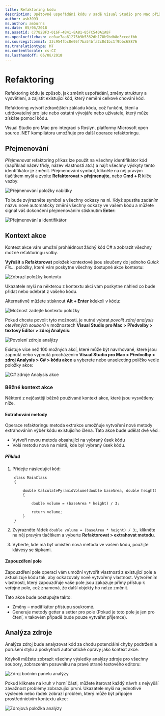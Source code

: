 ```yaml
---
title: Refaktoring kódu
description: Opětovné uspořádání kódu v sadě Visual Studio pro Mac přišla jednoduché prostřednictvím analýzy zdroje.
author: asb3993
ms.author: amburns
ms.date: 05/06/2018
ms.assetid: C7782BF3-016F-4B41-8A81-85FC540A1A8F
ms.openlocfilehash: ec0ae7aa61275b9b5362db178b9bdb8e3ccedfbb
ms.sourcegitcommit: 33c954fbc8e05f7ba54bfa2c0d1bc1f9bbc68876
ms.translationtype: MT
ms.contentlocale: cs-CZ
ms.lasthandoff: 05/08/2018
---
```

# <a name="refactoring"></a>Refaktoring

Refaktoring kódu je způsob, jak změnit uspořádání, změny struktury a vysvětlení, a zajistit existující kód, který nemění celkové chování kód.

Refaktoring vytvoří zdravějších základu kódu, což funkční, čtení a udržovatelný pro jste nebo ostatní vývojáře nebo uživatele, který může získáte pomocí kódu.

Visual Studio pro Mac pro integraci s Roslyn, platformy Microsoft open source .NET kompilátoru umožňuje pro další operace refaktoringu.

## <a name="renaming"></a>Přejmenování 

*Přejmenovat* refaktoring příkaz lze použít na všechny identifikátor kód (například název třídy, název vlastnosti atd.) a najít všechny výskyty tento identifikátor je změnit. Přejmenování symbol, klikněte na něj pravým tlačítkem myši a zvolte **Refaktorovat > přejmenujte**, nebo **Cmd + R** klíče vazby:

![Přejmenování položky nabídky](media/refactoring-renaming1.png)

To bude zvýrazněte symbol a všechny odkazy na ni. Když spustíte zadáním názvu nové automaticky změní všechny odkazy ve vašem kódu a můžete signál váš dokončení přejmenováním stisknutím **Enter**:

 ![Přejmenování a identifikátor](media/refactoring-renaming2.png)

## <a name="context-actions"></a>Kontext akce

Kontext akce vám umožní prohlédnout žádný kód C# a zobrazit všechny možné refaktoringu volby. 

**Vyřešit** a **Refaktorovat** položek kontextové jsou sloučeny do jednoho *Quick Fix...*  položky, které vám poskytne všechny dostupné akce kontextu:

![Zobrazí položky kontextu](media/refactoring-context-action.png)

Ukazatele myši na některou z kontextu akcí vám poskytne náhled co bude přidat nebo odebrat z vašeho kódu.

Alternativně můžete stisknout **Alt + Enter** kdekoli v kódu:

![Možnost zadejte kontextu položky](media/refactoring-image2a.png)

Pokud chcete povolit tyto možnosti, je nutné vybrat *povolit zdroj analysis otevřených souborů* v možnostech **Visual Studio pro Mac > Předvolby > textový Editor > zdroj Analysis**:

 ![Povolení zdroje analýzy](media/refactoring-options.png)

Existuje více než 100 možných akcí, které může být navrhované, které jsou zapnutá nebo vypnutá procházením **Visual Studio pro Mac > Předvolby > zdroj Analysis > C# > kódu akce** a vyberete nebo unselecting políčko vedle položky akce:

 ![C# zdroje Analysis akce](media/refactoring-image3a.png)

### <a name="common-context-actions"></a>Běžné kontext akce

Některé z nejčastěji běžně používané kontext akce, které jsou vysvětleny níže.

#### <a name="extract-method"></a>Extrahování metody

Operace refaktoringu metoda extrakce umožňuje vytvoření nové metody extrahováním výběr kódu existujícího člena. Tato akce bude udělat dvě věci:

* Vytvoří novou metodu obsahující na vybraný úsek kódu
* Volá metodu nové na místě, kde byl vybraný úsek kódu.

##### <a name="example"></a>Příklad

1. Přidejte následující kód:

```
    class MainClass
    {

        double CalculatePyramidVolume(double baseArea, double height)
        {

            double volume = (baseArea * height) / 3;

            return volume;
        }
    }
```

2. Zvýrazněte řádek `double volume = (baseArea * height) / 3;`, klikněte na něj pravým tlačítkem a vyberte **Refaktorovat > extrahovat metodu**.

3. Vyberte, kde má být umístěn nová metoda ve vašem kódu, použijte klávesy se šipkami.


#### <a name="encapsulate-field"></a>Zapouzdření pole

Zapouzdření pole operaci vám umožní vytvořit vlastnosti z existující pole a aktualizuje kódu tak, aby odkazovaly nově vytvořený vlastnost. Vytvořením vlastnosti, který zapouzdřuje vaše pole jsou zakazuje přímý přístup k veřejné pole, což znamená, že další objekty ho nelze změnit.

Tato akce bude postupujte takto:

* Změny – modifikátor přístupu soukromé.
* Generuje metody getter a setter pro pole (Pokud je toto pole je jen pro čtení, v takovém případě bude pouze vytvářet příjemce).


## <a name="source-analysis"></a>Analýza zdroje

Analýza zdroj bude analyzovat kód za chodu potenciální chyby podtržení a porušení stylu a poskytnutí automatické opravy jako kontext akce. 

Kdykoli můžete zobrazit všechny výsledky analýzy zdroje pro všechny soubory, zobrazením posuvníku na pravé straně textového editoru:

 ![Zdroj bočním panelu analýzy](media/refactoring-image4a.png)

Pokud kliknete na kruh v horní části, můžete iterovat každý návrh s nejvyšší závažnost problémy zobrazující první. Ukazatele myši na jednotlivé výsledek nebo řádek zobrazí problém, který může být připojen prostřednictvím kontextu akce:

 ![Zdrojová položka analýzy](media/refactoring-image5.png)


